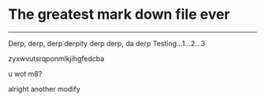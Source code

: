 # The greatest mark down file ever
----
Derp, derp, derp derpity derp derp, da derp
Testing...1...2...3

zyxwvutsrqponmlkjihgfedcba

u wot m8?

alright another modify